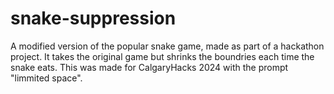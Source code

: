 # snake-suppression
A modified version of the popular snake game, made as part of a hackathon project. 
It takes the original game but shrinks the boundries each time the snake eats.
This was made for CalgaryHacks 2024 with the prompt "limmited space".
